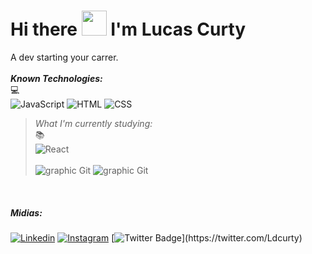 # Hi there <img src="https://github.com/kaueMarques/kaueMarques/raw/master/hi.gif" width="40px"> I'm Lucas Curty
   A dev starting your carrer.<br><br>
 ***Known Technologies:*** <br>💻<br>
 ![JavaScript](https://img.shields.io/badge/-JavaScript-fffffd?style=flat&logoColor=yellow&logo=javascript)
 ![HTML](https://img.shields.io/badge/-HTML-fffffd?style=flat&logoColor=orange&logo=html5) 
 ![CSS](https://img.shields.io/badge/-CSS-fffffd?style=flat&logoColor=blue&logo=css3)
 <br>  
 >  *What I'm currently studying:*<br>:books:<br>
 > ![React](https://img.shields.io/badge/-React-fffffd?style=flat&logoColor=blue&logo=react)
 <br><br>
  ![graphic Git](https://github-readme-stats.vercel.app/api?username=lucascurty&show_icons=true&theme=tokyonight)
  ![graphic Git](https://github-readme-stats.vercel.app/api/top-langs/?username=lucascurty&layout=compact&langs_count=16&theme=highcontrast)  
<br>

##### *Midias:*
[![Linkedin](https://img.shields.io/badge/-LinkedIn-0A66C2?style=flat&labelColor=0A66C2&logo=Linkedin&Color=withe)](https://www.linkedin.com/in/lucas-curty-97398b195/)
[![Instagram](https://img.shields.io/badge/-instagram-B4348C?style=flat&logo=Instagram&logoColor=white&link=https://www.instagram.com/jjean_dev)](https://www.instagram.com/ldcurty/)
[![Twitter Badge](https://img.shields.io/badge/-Twitter-0077B5?style=flat&logo=Twitter&logoColor=white&link=https://twitter.com/brunadl_)](https://twitter.com/Ldcurty)
